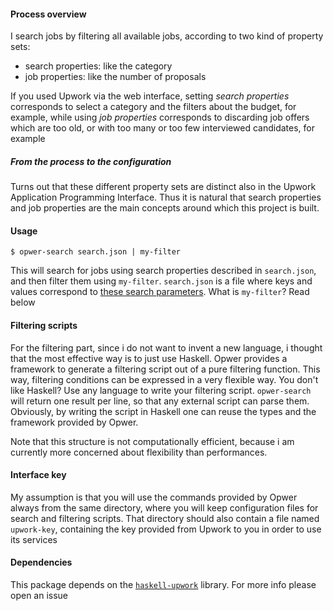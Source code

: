 #### Process overview

I search jobs by filtering all available jobs, according to two kind
of property sets:

- search properties: like the category
- job properties: like the number of proposals

If you used Upwork via the web interface, setting *search properties*
corresponds to select a category and the filters about the budget, for
example, while using *job properties* corresponds to discarding job
offers which are too old, or with too many or too few interviewed
candidates, for example

##### From the process to the configuration

Turns out that these different property sets are distinct also in the
Upwork Application Programming Interface. Thus it is natural that
search properties and job properties are the main concepts around
which this project is built.

#### Usage

    $ opwer-search search.json | my-filter

This will search for jobs using search properties described in
`search.json`, and then filter them using `my-filter`. `search.json`
is a file where keys and values correspond to [these search
parameters](https://developers.upwork.com/?lang=python#jobs_search-for-jobs).
What is `my-filter`? Read below

#### Filtering scripts

For the filtering part, since i do not want to invent a new language,
i thought that the most effective way is to just use Haskell. Opwer
provides a framework to generate a filtering script out of a pure
filtering function. This way, filtering conditions can be expressed in
a very flexible way. You don't like Haskell? Use any language to write
your filtering script. `opwer-search` will return one result per line,
so that any external script can parse them. Obviously, by writing the
script in Haskell one can reuse the types and the framework provided
by Opwer.

Note that this structure is not computationally efficient, because i
am currently more concerned about flexibility than performances.

#### Interface key

My assumption is that you will use the commands provided by Opwer
always from the same directory, where you will keep configuration
files for search and filtering scripts. That directory should also
contain a file named `upwork-key`, containing the key provided from
Upwork to you in order to use its services

#### Dependencies

This package depends on the
[`haskell-upwork`](https://github.com/danse/haskell-upwork)
library. For more info please open an issue
